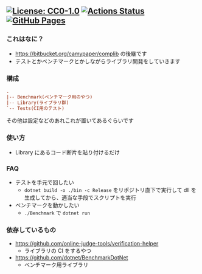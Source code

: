 [![License: CC0-1.0](https://img.shields.io/badge/License-CC0%201.0-lightgrey.svg)](http://creativecommons.org/publicdomain/zero/1.0/)
[![Actions Status](https://github.com/camypaper/complib/workflows/verify/badge.svg)](https://github.com/camypaper/complib/actions) 
[![GitHub Pages](https://img.shields.io/static/v1?label=GitHub+Pages&message=+&color=brightgreen&logo=github)](https://camypaper.github.io/complib/) 
-------

### これはなに？
- https://bitbucket.org/camypaper/complib の後継です
- テストとかベンチマークとかしながらライブラリ開発をしていきます

### 構成
```ini
.
|-- Benchmark(ベンチマーク用のやつ)
|-- Library(ライブラリ群)
`-- Tests(CI用のテスト)
```

その他は設定などのあれこれが置いてあるぐらいです

### 使い方
- Library にあるコード断片を貼り付けるだけ

### FAQ
- テストを手元で回したい
  - `dotnet build -o ./bin -c Release` をリポジトリ直下で実行して dll を生成してから、適当な手段でスクリプトを実行
- ベンチマークを動かしたい
  - `./Benchmark` で `dotnet run`

### 依存しているもの
- https://github.com/online-judge-tools/verification-helper
    - ライブラリの CI をするやつ
- https://github.com/dotnet/BenchmarkDotNet
    - ベンチマーク用ライブラリ

